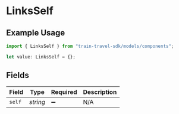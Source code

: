 # LinksSelf

## Example Usage

```typescript
import { LinksSelf } from "train-travel-sdk/models/components";

let value: LinksSelf = {};
```

## Fields

| Field              | Type               | Required           | Description        |
| ------------------ | ------------------ | ------------------ | ------------------ |
| `self`             | *string*           | :heavy_minus_sign: | N/A                |